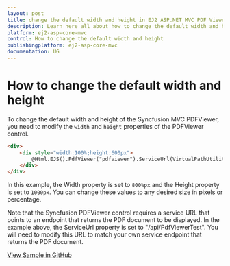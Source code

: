 ```yaml
---
layout: post
title: change the default width and height in EJ2 ASP.NET MVC PDF Viewer | Syncfusion
description: Learn here all about how to change the default width and height in ASP.NET MVC PDF Viewer component of Syncfusion Essential JS 2 and more.
platform: ej2-asp-core-mvc
control: How to change the default width and height
publishingplatform: ej2-asp-core-mvc
documentation: UG
---
```


# How to change the default width and height

To change the default width and height of the Syncfusion MVC PDFViewer, you need to modify the `width` and `height` properties of the PDFViewer control.

```html
<div>
    <div style="width:100%;height:600px">
        @Html.EJS().PdfViewer("pdfviewer").ServiceUrl(VirtualPathUtility.ToAbsolute("~/api/PdfViewerTest/")).DocumentPath("PDF_Succinctly.pdf").Height("1000px").Width("100%").Render()
    </div>
</div>
```

In this example, the Width property is set to `800%px` and the Height property is set to `1000px`. You can change these values to any desired size in pixels or percentage.

Note that the Syncfusion PDFViewer control requires a service URL that points to an endpoint that returns the PDF document to be displayed. In the example above, the ServiceUrl property is set to "/api/PdfViewerTest". You will need to modify this URL to match your own service endpoint that returns the PDF document.

[View Sample in GitHub]()